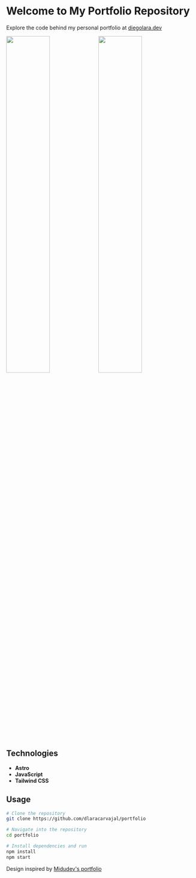 # Welcome to My Portfolio Repository

Explore the code behind my personal portfolio at [diegolara.dev](https://www.diegolara.dev)

<p float="left">
  <img src="https://github.com/dlaracarvajal/portfolio/assets/105895892/9ef6ab90-808a-42ee-9099-596f05712dfc" width="48%">
  <img src="https://github.com/dlaracarvajal/portfolio/assets/105895892/0383bdbc-942b-4f9f-bcf0-998871256889" width="48%">
</p>

## Technologies

- **Astro**
- **JavaScript**
- **Tailwind CSS**

## Usage

```bash
# Clone the repository
git clone https://github.com/dlaracarvajal/portfolio

# Navigate into the repository
cd portfolio

# Install dependencies and run
npm install
npm start
```

Design inspired by [Midudev's portfolio](https://porfolio.dev/)